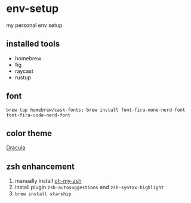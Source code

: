 # env-setup
my personal env setup

## installed tools
- homebrew
- fig
- raycast
- rustup

## font
`brew tap homebrew/cask-fonts; brew install font-fira-mono-nerd-font font-fira-code-nerd-font`

## color theme
[Dracula](https://draculatheme.com/)

## zsh enhancement
1. manually install [oh-my-zsh](https://ohmyz.sh/)
2. install plugin `zsh-autosuggestions` and `zsh-syntax-highlight`
3. `brew install starship`
